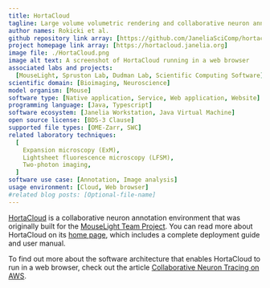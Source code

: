 ```yaml
---
title: HortaCloud
tagline: Large volume volumetric rendering and collaborative neuron annotation in the cloud
author names: Rokicki et al.
github repository link array: [https://github.com/JaneliaSciComp/hortacloud]
project homepage link array: [https://hortacloud.janelia.org]
image file: ./HortaCloud.png
image alt text: A screenshot of HortaCloud running in a web browser
associated labs and projects:
  [MouseLight, Spruston Lab, Dudman Lab, Scientific Computing Software]
scientific domain: [Bioimaging, Neuroscience]
model organism: [Mouse]
software type: [Native application, Service, Web application, Website]
programming language: [Java, Typescript]
software ecosystem: [Janelia Workstation, Java Virtual Machine]
open source license: [BDS-3 Clause]
supported file types: [OME-Zarr, SWC]
related laboratory techniques:
  [
    Expansion microscopy (ExM),
    Lightsheet fluorescence microscopy (LFSM),
    Two-photon imaging,
  ]
software use case: [Annotation, Image analysis]
usage environment: [Cloud, Web browser]
#related blog posts: [Optional-file-name]
---
```


[HortaCloud](https://hortacloud.janelia.org) is a collaborative neuron annotation environment that was originally built for the [MouseLight Team Project](https://www.janelia.org/project-team/mouselight). You can read more about HortaCloud on its [home page](https://hortacloud.janelia.org), which includes a complete deployment guide and user manual.

To find out more about the software architecture that enables HortaCloud to run in a web browser, check out the article [Collaborative Neuron Tracing on AWS](https://aws.amazon.com/blogs/desktop-and-application-streaming/collaborative-neuron-tracing-on-aws/).

